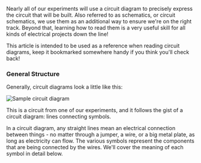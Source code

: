 <!--
// intro:
//	* most if not all of our experiments will use circuit diagrams to describe the circuits we will be building
// 	* use this as a reference when reading the circuit diagrams

// circuit diagrams can also be referred to as schematics or circuit schematics
-->

Nearly all of our experiments will use a circuit diagram to precisely express the circuit that will be built. Also referred to as schematics, or circuit schematics, we use them as an additional way to ensure we're on the right track. Beyond that, learning how to read them is a very useful skill for all kinds of electrical projects down the line!

This article is intended to be used as a reference when reading circuit diagrams, keep it bookmarked somewhere handy if you think you'll check back!

### General Structure
<!--
// show an example circuit diagram, briefly cover the following:
//	* the lines mean connections
//	* the various symbols mean different components
//		* the components are usually labelled with values
-->

Generally, circuit diagrams look a little like this:

![Sample circuit diagram](https://raw.githubusercontent.com/OnionIoT/Onion-Docs/master/Omega2/Kit-Guides/img/sample-circuit-diagram.png)

This is a circuit from one of our experiments, and it follows the gist of a circuit diagram: lines connecting symbols.

In a circuit diagram, any straight lines mean an electrical connection between things - no matter through a jumper, a wire, or a big metal plate, as long as electricity can flow. The various symbols represent the components that are being connected by the wires. We'll cover the meaning of each symbol in detail below.
